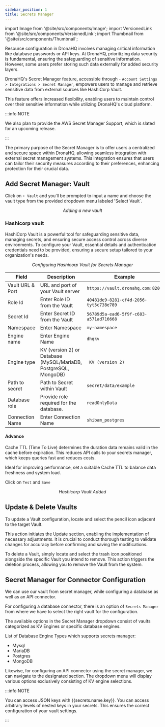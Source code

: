 ```yaml
---
sidebar_position: 1
title: Secrets Manager
---
```


import Image from '@site/src/components/Image'; 
import VersionedLink from '@site/src/components/VersionedLink'; 
import Thumbnail from '@site/src/components/Thumbnail';

Resource configuration in DronaHQ involves managing critical information like database passwords or API keys. At
DronaHQ, prioritizing data security is fundamental, ensuring the safeguarding of sensitive information. However, some
users prefer storing such data externally for added security layers.

DronaHQ's Secret Manager feature, accessible through - `Account Settings > Integrations > Secret Manager`, empowers
users to manage and retrieve sensitive data from external sources like HashiCorp Vault.

This feature offers increased flexibility, enabling users to maintain control over their sensitive information while
utilizing DronaHQ's cloud platform.

:::info NOTE

We also plan to provide the AWS Secret Manager Support, which is slated for an upcoming release.

:::

The primary purpose of the Secret Manager is to offer users a centralized and secure space within DronaHQ, allowing
seamless integration with external secret management systems. This integration ensures that users can tailor their
security measures according to their preferences, enhancing protection for their crucial data.

## Add Secret Manager: Vault

Click on `+ Vault` and you'll be prompted to input a name and choose the vault type from the provided dropdown menu
labeled 'Select Vault`.

<figure>
  <Thumbnail src="/img/connecting-datasource/concepts/secrets-manager/adding-vault.jpg" alt="Adding a new vault" />
  <figcaption align='center'><i>Adding a new vault</i></figcaption>
</figure>

### Hashicorp vault

HashiCorp Vault is a powerful tool for safeguarding sensitive data, managing secrets, and ensuring secure access control
across diverse environments. To configure your Vault, essential details and authentication credentials need to be
provided, ensuring a secure setup tailored to your organization's needs.

<figure>
  <Thumbnail src="/img/connecting-datasource/concepts/secrets-manager/hashicorp-secret.jpg" alt="Configuring Hashicorp Vault for Secrets Manager" />
  <figcaption align='center'><i>Configuring Hashicorp Vault for Secrets Manager</i></figcaption>
</figure>

| Field | Description | Example |
|---------------------------|--------------------------------------------|--------------------------------|
| Vault URL & Port | URL and port of your Vault server | `https://vault.dronahq.com:8200` |
| Role Id | Enter Role ID from the Vault | `40481de9-8281-cf4d-2056-tyt5c738e789` |
| Secret Id | Enter Secret ID from the Vault | `56789d5a-ead6-5f9f-c683-a571ad716668` |
| Namespace | Enter Namespace | `my-namespace` |
| Engine name | Enter Engine Name | `dhqkv` |
| Engine type | KV (version 2) or Database (MySQL/MariaDB, PostgreSQL, MongoDB) | ` KV (version 2)` |
| Path to secret | Path to Secret within Vault | `secret/data/example` |
| Database role | Provide role required for the database. | `readOnlyData`|
| Connection Name | Enter Connection Name | `shibam_postgres` |


#### Advance 

 

Cache TTL (Time To Live) determines the duration data remains valid in the cache before expiration. This reduces API calls to your secrets manager, which keeps queries fast and reduces costs. 

Ideal for improving performance, set a suitable Cache TTL to balance data freshness and system load. 


Click on `Test` and `Save` 

<figure>
  <Thumbnail src="/img/connecting-datasource/concepts/secrets-manager/vault-added.jpg" alt="Hashicorp Vault Added" />
  <figcaption align='center'><i>Hashicorp Vault Added</i></figcaption>
</figure>

## Update & Delete Vaults 


To update a Vault configuration, locate and select the pencil icon adjacent to the target Vault. 

<figure>
  <Thumbnail src="/img/connecting-datasource/concepts/secrets-manager/edit.jpg" alt="Vault edit" />
</figure>

This action initiates the Update section, enabling the implementation of necessary adjustments. It is crucial to conduct thorough testing to validate changes for accuracy before confirming and saving the modifications. 


To delete a Vault, simply locate and select the trash icon positioned alongside the specific Vault you intend to remove. This action triggers the deletion process, allowing you to remove the Vault from the system.

<figure>
  <Thumbnail src="/img/connecting-datasource/concepts/secrets-manager/delete.jpg" alt="Vault delete" />
</figure>

## Secret Manager for Connector Configuration 

We can use our vault from secret manager, while configuring a database as well as an API connector.  

For configuring a database connector, there is an option of `Secrets Manager` from where we have to select the right vault for the configuration. 

The available options in the Secret Manager dropdown consist of vaults categorized as KV Engines or specific database engines. 

List of Database Engine Types which supports secrets manager: 
- Mysql 
- MariaDB 
- Postgres 
- MongoDB 

<figure>
  <Thumbnail src="/img/connecting-datasource/concepts/secrets-manager/connector.jpg" alt="DB Secret vault" />
</figure>

 

Likewise, for configuring an API connector using the secret manager, we can navigate to the designated section. The dropdown menu will display various options exclusively consisting of KV engine selections. 

<figure>
  <Thumbnail src="/img/connecting-datasource/concepts/secrets-manager/rest-api.jpg" alt="Vault edit" />
</figure> 

:::info NOTE 
 
You can access JSON keys with {{secrets.name.key}}. You can access arbitrary levels of nested keys in your secrets. This ensures the correct configuration of your vault settings. 

::: 

 